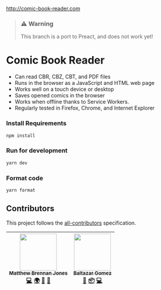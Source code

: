 http://comic-book-reader.com

> ### :warning: Warning
> This branch is a port to Preact, and does not work yet!

# Comic Book Reader

* Can read CBR, CBZ, CBT, and PDF files
* Runs in the browser as a JavaScript and HTML web page
* Works well on a touch device or desktop
* Saves opened comics in the browser
* Works when offline thanks to Service Workers.
* Regularly tested in Firefox, Chrome, and Internet Explorer

### Install Requirements

```bash
npm install
```

### Run for development

```bash
yarn dev
```

### Format code
```bash
yarn format
```

## Contributors

This project follows the [all-contributors](https://github.com/kentcdodds/all-contributors) specification.

<!-- ALL-CONTRIBUTORS-LIST:START - Do not remove or modify this section -->
<!-- prettier-ignore -->
| [<img src="https://avatars3.githubusercontent.com/u/2733986?v=4" width="100px;"/><br /><sub><b>Matthew Brennan Jones</b></sub>](http://workhorsy.org)<br />[💻](https://github.com/workhorsy/comic_book_reader/commits?author=workhorsy "Code") [🌍](#translation-workhorsy "Translation") [🐛](https://github.com/workhorsy/comic_book_reader/issues?q=author%3Aworkhorsy "Bug reports") [💬](#question-workhorsy "Answering Questions") | [<img src="https://avatars1.githubusercontent.com/u/14793624?v=4" width="100px;"/><br /><sub><b>Baltazar Gomez</b></sub>](http://codepen.io/btzr-io)<br />[🎨](#design-btzr-io "Design") [📦](#platform-btzr-io "Packaging/porting to new platform") [💻](https://github.com/workhorsy/comic_book_reader/commits?author=btzr-io "Code") |
| :---: | :---: |
<!-- ALL-CONTRIBUTORS-LIST:END -->
